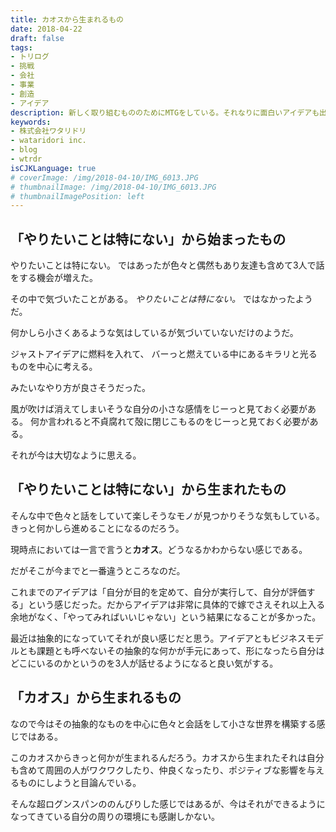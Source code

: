 ```yaml
---
title: カオスから生まれるもの
date: 2018-04-22
draft: false
tags:
- トリログ
- 挑戦
- 会社
- 事業
- 創造
- アイデア
description: 新しく取り組むもののためにMTGをしている。それなりに面白いアイデアも出てきて、きっとそのうちのいずれかをやるんだろうという気がしているが、カオスから形を作ることについて書いてみよう。
keywords:
- 株式会社ワタリドリ
- wataridori inc.
- blog
- wtrdr
isCJKLanguage: true
# coverImage: /img/2018-04-10/IMG_6013.JPG
# thumbnailImage: /img/2018-04-10/IMG_6013.JPG
# thumbnailImagePosition: left
---
```


## 「やりたいことは特にない」から始まったもの

やりたいことは特にない。
ではあったが色々と偶然もあり友達も含めて3人で話をする機会が増えた。

その中で気づいたことがある。
*やりたいことは特にない。*
ではなかったようだ。

何かしら小さくあるような気はしているが気づいていないだけのようだ。

ジャストアイデアに燃料を入れて、
バーっと燃えている中にあるキラリと光るものを中心に考える。

みたいなやり方が良さそうだった。

風が吹けば消えてしまいそうな自分の小さな感情をじーっと見ておく必要がある。
何か言われると不貞腐れて殻に閉じこもるのをじーっと見ておく必要がある。

それが今は大切なように思える。

## 「やりたいことは特にない」から生まれたもの

そんな中で色々と話をしていて楽しそうなモノが見つかりそうな気もしている。
きっと何かしら進めることになるのだろう。

現時点においては一言で言うと**カオス**。どうなるかわからない感じである。

だがそこが今までと一番違うところなのだ。

これまでのアイデアは「自分が目的を定めて、自分が実行して、自分が評価する」という感じだった。だからアイデアは非常に具体的で嫁でさえそれ以上入る余地がなく、「やってみればいいじゃない」という結果になることが多かった。

最近は抽象的になっていてそれが良い感じだと思う。アイデアともビジネスモデルとも課題とも呼べないその抽象的な何かが手元にあって、形になったら自分はどこにいるのかというのを3人が話せるようになると良い気がする。

## 「カオス」から生まれるもの

なので今はその抽象的なものを中心に色々と会話をして小さな世界を構築する感じではある。

このカオスからきっと何かが生まれるんだろう。カオスから生まれたそれは自分も含めて周囲の人がワクワクしたり、仲良くなったり、ポジティブな影響を与えるものにしようと目論んでいる。

そんな超ログンスパンののんびりした感じではあるが、今はそれができるようになってきている自分の周りの環境にも感謝しかない。
